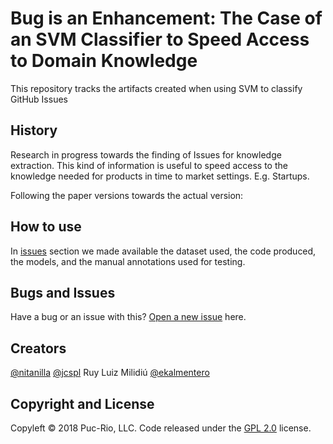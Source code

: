 # Bug is an Enhancement: The Case of an SVM Classifier to Speed Access to Domain Knowledge

This repository tracks the artifacts created when using SVM to classify GitHub Issues

## History

Research in progress towards the finding of Issues for knowledge extraction. This kind of information is useful to speed access to the knowledge needed for products in time to market settings. E.g. Startups. 

Following the paper versions towards the actual version:


## How to use

In [issues](https://github.com/nitanilla/Bug-is-an-Enhancement-SVM/issues) section we made available the dataset used, the code produced, the models, and the manual annotations used for testing.

## Bugs and Issues
Have a bug or an issue with this? [Open a new issue](https://github.com/nitanilla/Bug-is-an-Enhancement-SVM/issues) here.

## Creators
[@nitanilla](https://github.com/nitanilla)
[@jcspl](https://github.com/jcspl)
Ruy Luiz Milidiú
[@ekalmentero](https://github.com/ekalmentero)

## Copyright and License
Copyleft © 2018 Puc-Rio, LLC. 
Code released under the [GPL 2.0](https://github.com/nitanilla/corpus-retrieval/blob/master/LICENSE) license.


